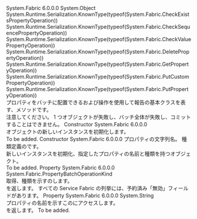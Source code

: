 <Type Name="PropertyBatchOperation" FullName="System.Fabric.PropertyBatchOperation">
  <TypeSignature Language="C#" Value="public abstract class PropertyBatchOperation" />
  <TypeSignature Language="ILAsm" Value=".class public auto ansi abstract beforefieldinit PropertyBatchOperation extends System.Object" />
  <TypeSignature Language="DocId" Value="T:System.Fabric.PropertyBatchOperation" />
  <TypeSignature Language="VB.NET" Value="Public MustInherit Class PropertyBatchOperation" />
  <TypeSignature Language="F#" Value="type PropertyBatchOperation = class" />
  <AssemblyInfo>
    <AssemblyName>System.Fabric</AssemblyName>
    <AssemblyVersion>6.0.0.0</AssemblyVersion>
  </AssemblyInfo>
  <Base>
    <BaseTypeName>System.Object</BaseTypeName>
  </Base>
  <Interfaces />
  <Attributes>
    <Attribute>
      <AttributeName>System.Runtime.Serialization.KnownType(typeof(System.Fabric.CheckExistsPropertyOperation))</AttributeName>
    </Attribute>
    <Attribute>
      <AttributeName>System.Runtime.Serialization.KnownType(typeof(System.Fabric.CheckSequencePropertyOperation))</AttributeName>
    </Attribute>
    <Attribute>
      <AttributeName>System.Runtime.Serialization.KnownType(typeof(System.Fabric.CheckValuePropertyOperation))</AttributeName>
    </Attribute>
    <Attribute>
      <AttributeName>System.Runtime.Serialization.KnownType(typeof(System.Fabric.DeletePropertyOperation))</AttributeName>
    </Attribute>
    <Attribute>
      <AttributeName>System.Runtime.Serialization.KnownType(typeof(System.Fabric.GetPropertyOperation))</AttributeName>
    </Attribute>
    <Attribute>
      <AttributeName>System.Runtime.Serialization.KnownType(typeof(System.Fabric.PutCustomPropertyOperation))</AttributeName>
    </Attribute>
    <Attribute>
      <AttributeName>System.Runtime.Serialization.KnownType(typeof(System.Fabric.PutPropertyOperation))</AttributeName>
    </Attribute>
  </Attributes>
  <Docs>
    <summary>
      <para>プロパティをバッチに配置できるおよび操作を使用して報告の基本クラスを表す、<see cref="M:System.Fabric.FabricClient.PropertyManagementClient.SubmitPropertyBatchAsync(System.Uri,System.Collections.Generic.ICollection{System.Fabric.PropertyBatchOperation},System.TimeSpan,System.Threading.CancellationToken)" />メソッドです。</para>
    </summary>
    <remarks>
      <para>注意してください。 1 つ<see cref="T:System.Fabric.PropertyBatchOperation" />オブジェクトが失敗し、バッチ全体が失敗し、コミットすることはできません。</para>
    </remarks>
  </Docs>
  <Members>
    <Member MemberName=".ctor">
      <MemberSignature Language="C#" Value="protected PropertyBatchOperation ();" />
      <MemberSignature Language="ILAsm" Value=".method familyhidebysig specialname rtspecialname instance void .ctor() cil managed" />
      <MemberSignature Language="DocId" Value="M:System.Fabric.PropertyBatchOperation.#ctor" />
      <MemberSignature Language="VB.NET" Value="Protected Sub New ()" />
      <MemberType>Constructor</MemberType>
      <AssemblyInfo>
        <AssemblyName>System.Fabric</AssemblyName>
        <AssemblyVersion>6.0.0.0</AssemblyVersion>
      </AssemblyInfo>
      <Parameters />
      <Docs>
        <summary>
          <para><see cref="T:System.Fabric.PropertyBatchOperation" /> オブジェクトの新しいインスタンスを初期化します。</para>
        </summary>
        <remarks>To be added.</remarks>
      </Docs>
    </Member>
    <Member MemberName=".ctor">
      <MemberSignature Language="C#" Value="protected PropertyBatchOperation (string propertyName, System.Fabric.PropertyBatchOperationKind kind);" />
      <MemberSignature Language="ILAsm" Value=".method familyhidebysig specialname rtspecialname instance void .ctor(string propertyName, valuetype System.Fabric.PropertyBatchOperationKind kind) cil managed" />
      <MemberSignature Language="DocId" Value="M:System.Fabric.PropertyBatchOperation.#ctor(System.String,System.Fabric.PropertyBatchOperationKind)" />
      <MemberSignature Language="VB.NET" Value="Protected Sub New (propertyName As String, kind As PropertyBatchOperationKind)" />
      <MemberSignature Language="F#" Value="new System.Fabric.PropertyBatchOperation : string * System.Fabric.PropertyBatchOperationKind -&gt; System.Fabric.PropertyBatchOperation" Usage="new System.Fabric.PropertyBatchOperation (propertyName, kind)" />
      <MemberType>Constructor</MemberType>
      <AssemblyInfo>
        <AssemblyName>System.Fabric</AssemblyName>
        <AssemblyVersion>6.0.0.0</AssemblyVersion>
      </AssemblyInfo>
      <Parameters>
        <Parameter Name="propertyName" Type="System.String" />
        <Parameter Name="kind" Type="System.Fabric.PropertyBatchOperationKind" />
      </Parameters>
      <Docs>
        <param name="propertyName">
          <para>プロパティの文字列名。</para>
        </param>
        <param name="kind">
          <para>
            <see cref="T:System.Fabric.PropertyBatchOperationKind" />種類定義の<see cref="T:System.Fabric.PropertyBatchOperation" />です。</para>
        </param>
        <summary>
          <para>新しいインスタンスを初期化、<see cref="T:System.Fabric.PropertyBatchOperation" />指定したプロパティの名前と種類を持つオブジェクト。</para>
        </summary>
        <remarks>To be added.</remarks>
      </Docs>
    </Member>
    <Member MemberName="Kind">
      <MemberSignature Language="C#" Value="public System.Fabric.PropertyBatchOperationKind Kind { get; }" />
      <MemberSignature Language="ILAsm" Value=".property instance valuetype System.Fabric.PropertyBatchOperationKind Kind" />
      <MemberSignature Language="DocId" Value="P:System.Fabric.PropertyBatchOperation.Kind" />
      <MemberSignature Language="VB.NET" Value="Public ReadOnly Property Kind As PropertyBatchOperationKind" />
      <MemberSignature Language="F#" Value="member this.Kind : System.Fabric.PropertyBatchOperationKind" Usage="System.Fabric.PropertyBatchOperation.Kind" />
      <MemberType>Property</MemberType>
      <AssemblyInfo>
        <AssemblyName>System.Fabric</AssemblyName>
        <AssemblyVersion>6.0.0.0</AssemblyVersion>
      </AssemblyInfo>
      <ReturnValue>
        <ReturnType>System.Fabric.PropertyBatchOperationKind</ReturnType>
      </ReturnValue>
      <Docs>
        <summary>
          <para>取得、<see cref="T:System.Fabric.PropertyBatchOperationKind" />種類を示すの<see cref="T:System.Fabric.PropertyBatchOperation" />します。</para>
        </summary>
        <value>
          <para><see cref="T:System.Fabric.PropertyBatchOperationKind" /> を返します。</para>
        </value>
        <remarks>
          <para>すべての Service Fabric の列挙には、予約済み「無効」フィールドがあります。</para>
        </remarks>
      </Docs>
    </Member>
    <Member MemberName="PropertyName">
      <MemberSignature Language="C#" Value="public string PropertyName { get; }" />
      <MemberSignature Language="ILAsm" Value=".property instance string PropertyName" />
      <MemberSignature Language="DocId" Value="P:System.Fabric.PropertyBatchOperation.PropertyName" />
      <MemberSignature Language="VB.NET" Value="Public ReadOnly Property PropertyName As String" />
      <MemberSignature Language="F#" Value="member this.PropertyName : string" Usage="System.Fabric.PropertyBatchOperation.PropertyName" />
      <MemberType>Property</MemberType>
      <AssemblyInfo>
        <AssemblyName>System.Fabric</AssemblyName>
        <AssemblyVersion>6.0.0.0</AssemblyVersion>
      </AssemblyInfo>
      <ReturnValue>
        <ReturnType>System.String</ReturnType>
      </ReturnValue>
      <Docs>
        <summary>
          <para>プロパティの名前を示すこの<see cref="T:System.Fabric.PropertyBatchOperation" />にアクセスします。</para>
        </summary>
        <value>
          <para><see cref="T:System.String" /> を返します。</para>
        </value>
        <remarks>To be added.</remarks>
      </Docs>
    </Member>
  </Members>
</Type>